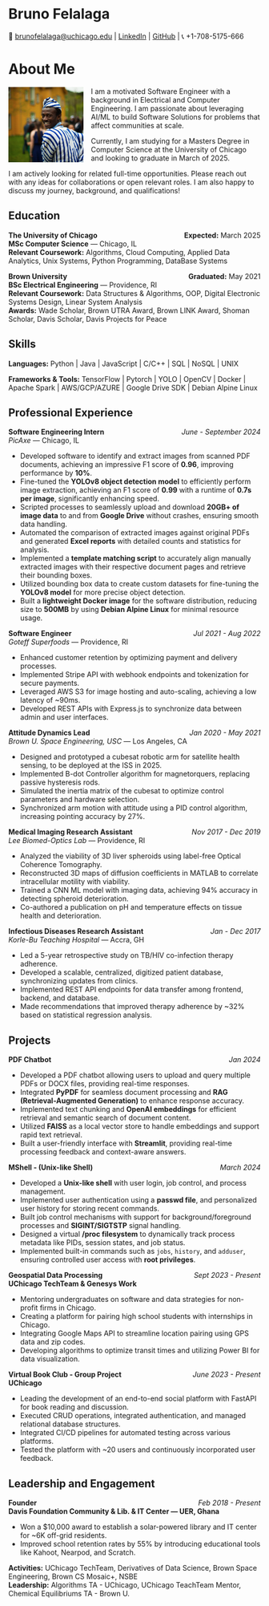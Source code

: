 # Bruno Felalaga

📧 [brunofelalaga@uchicago.edu](mailto:brunofelalaga@uchicago.edu)  |  [LinkedIn](https://www.linkedin.com/in/bruno-felalaga/)  |  [GitHub](https://github.com/BrunoFelalaga)  |  📞 +1-708-5175-666 


# About Me

<img src="bonbino.png" alt="Profile Picture" width="150" align="left" style="margin-right: 15px;"/>

<p>
I am a motivated Software Engineer with a background in Electrical and Computer Engineering. I am passionate about leveraging AI/ML to build Software Solutions for problems that affect communities at scale.
</p>

<p>
Currently, I am studying for a Masters Degree in Computer Science at the University of Chicago and looking to graduate in March of 2025.
</p>

<p>
I am actively looking for related full-time opportunities. Please reach out with any ideas for collaborations or open relevant roles. I am also happy to discuss my journey, background, and qualifications!
</p>




## Education

**The University of Chicago**  <span style="float: right;">**Expected:** March 2025</span>  
**MSc Computer Science** — Chicago, IL    
**Relevant Coursework:** Algorithms, Cloud Computing, Applied Data Analytics, Unix Systems, Python Programming, DataBase Systems

**Brown University**  <span style="float: right;">**Graduated:** May 2021</span>  
**BSc Electrical Engineering** — Providence, RI  
**Relevant Coursework:** Data Structures & Algorithms, OOP, Digital Electronic Systems Design, Linear System Analysis  
**Awards:** Wade Scholar, Brown UTRA Award, Brown LINK Award, Shoman Scholar, Davis Scholar, Davis Projects for Peace


## Skills

**Languages:**
Python  |  Java  |  JavaScript  |  C/C++  |  SQL  |  NoSQL  |  UNIX

**Frameworks & Tools:**
TensorFlow  |  Pytorch  |  YOLO  |  OpenCV  |  Docker  |  Apache Spark  |  AWS/GCP/AZURE  |  Google Drive SDK  |  Debian Alpine Linux


## Professional Experience

**Software Engineering Intern** <span style="float: right;">*June - September 2024*</span>  
*PicAxe* — Chicago, IL  
- Developed software to identify and extract images from scanned PDF documents, achieving an impressive F1 score of **0.96**, improving performance by **10%**.
- Fine-tuned the **YOLOv8 object detection model** to efficiently perform image extraction, achieving an F1 score of **0.99** with a runtime of **0.7s per image**, significantly enhancing speed.
- Scripted processes to seamlessly upload and download **20GB+ of image data** to and from **Google Drive** without crashes, ensuring smooth data handling.
- Automated the comparison of extracted images against original PDFs and generated **Excel reports** with detailed counts and statistics for analysis.
- Implemented a **template matching script** to accurately align manually extracted images with their respective document pages and retrieve their bounding boxes.
- Utilized bounding box data to create custom datasets for fine-tuning the **YOLOv8 model** for more precise object detection.
- Built a **lightweight Docker image** for the software distribution, reducing size to **500MB** by using **Debian Alpine Linux** for minimal resource usage.

**Software Engineer** <span style="float: right;">*Jul 2021 - Aug 2022*</span>  
*Goteff Superfoods* — Providence, RI  
- Enhanced customer retention by optimizing payment and delivery processes.
- Implemented Stripe API with webhook endpoints and tokenization for secure payments.
- Leveraged AWS S3 for image hosting and auto-scaling, achieving a low latency of ~90ms.
- Developed REST APIs with Express.js to synchronize data between admin and user interfaces.

**Attitude Dynamics Lead** <span style="float: right;">*Jan 2020 - May 2021*</span>  
*Brown U. Space Engineering, USC* — Los Angeles, CA  
- Designed and prototyped a cubesat robotic arm for satellite health sensing, to be deployed at the ISS in 2025.
- Implemented B-dot Controller algorithm for magnetorquers, replacing passive hysteresis rods.
- Simulated the inertia matrix of the cubesat to optimize control parameters and hardware selection.
- Synchronized arm motion with attitude using a PID control algorithm, increasing pointing accuracy by 27%.

**Medical Imaging Research Assistant** <span style="float: right;">*Nov 2017 - Dec 2019*</span>  
*Lee Biomed-Optics Lab* — Providence, RI  
- Analyzed the viability of 3D liver spheroids using label-free Optical Coherence Tomography.
- Reconstructed 3D maps of diffusion coefficients in MATLAB to correlate intracellular motility with viability.
- Trained a CNN ML model with imaging data, achieving 94% accuracy in detecting spheroid deterioration.
- Co-authored a publication on pH and temperature effects on tissue health and deterioration.

**Infectious Diseases Research Assistant** <span style="float: right;">*Jan - Dec 2017*</span>  
*Korle-Bu Teaching Hospital* — Accra, GH  
- Led a 5-year retrospective study on TB/HIV co-infection therapy adherence.
- Developed a scalable, centralized, digitized patient database, synchronizing updates from clinics.
- Implemented REST API endpoints for data transfer among frontend, backend, and database.
- Made recommendations that improved therapy adherence by ~32% based on statistical regression analysis.


## Projects

**PDF Chatbot** <span style="float: right;">*Jan 2024*</span> 
- Developed a PDF chatbot allowing users to upload and query multiple PDFs or DOCX files, providing real-time responses.
- Integrated **PyPDF** for seamless document processing and **RAG (Retrieval-Augmented Generation)** to enhance response accuracy.
- Implemented text chunking and **OpenAI embeddings** for efficient retrieval and semantic search of document content.
- Utilized **FAISS** as a local vector store to handle embeddings and support rapid text retrieval.
- Built a user-friendly interface with **Streamlit**, providing real-time processing feedback and context-aware answers.

**MShell - (Unix-like Shell)** <span style="float: right;">*March 2024*</span> 
- Developed a **Unix-like shell** with user login, job control, and process management.
- Implemented user authentication using a **passwd file**, and personalized user history for storing recent commands.
- Built job control mechanisms with support for background/foreground processes and **SIGINT/SIGTSTP** signal handling.
- Designed a virtual **/proc filesystem** to dynamically track process metadata like PIDs, session states, and job status.
- Implemented built-in commands such as `jobs`, `history`, and `adduser`, ensuring controlled user access with **root privileges**.


**Geospatial Data Processing**   <span style="float: right;">*Sept 2023 - Present*</span>  
**UChicago TechTeam & Genesys Work** 
- Mentoring undergraduates on software and data strategies for non-profit firms in Chicago.
- Creating a platform for pairing high school students with internships in Chicago.
- Integrating Google Maps API to streamline location pairing using GPS data and zip codes.
- Developing algorithms to optimize transit times and utilizing Power BI for data visualization.

**Virtual Book Club - Group Project** <span style="float: right;">*June 2023 - Present*</span>  
**UChicago**
- Leading the development of an end-to-end social platform with FastAPI for book reading and discussion.
- Executed CRUD operations, integrated authentication, and managed relational database structures.
- Integrated CI/CD pipelines for automated testing across various platforms.
- Tested the platform with ~20 users and continuously incorporated user feedback.


## Leadership and Engagement

**Founder**  <span style="float: right;">*Feb 2018 - Present* </span>  
**Davis Foundation Community & Lib. & IT Center — UER, Ghana**
- Won a $10,000 award to establish a solar-powered library and IT center for ~6K off-grid residents.
- Improved school retention rates by 55% by introducing educational tools like Kahoot, Nearpod, and Scratch.


**Activities:** UChicago TechTeam, Derivatives of Data Science, Brown Space Engineering, Brown CS Mosaic+, NSBE  
**Leadership:** Algorithms TA - UChicago, UChicago TeachTeam Mentor, Chemical Equilibriums TA - Brown U.
